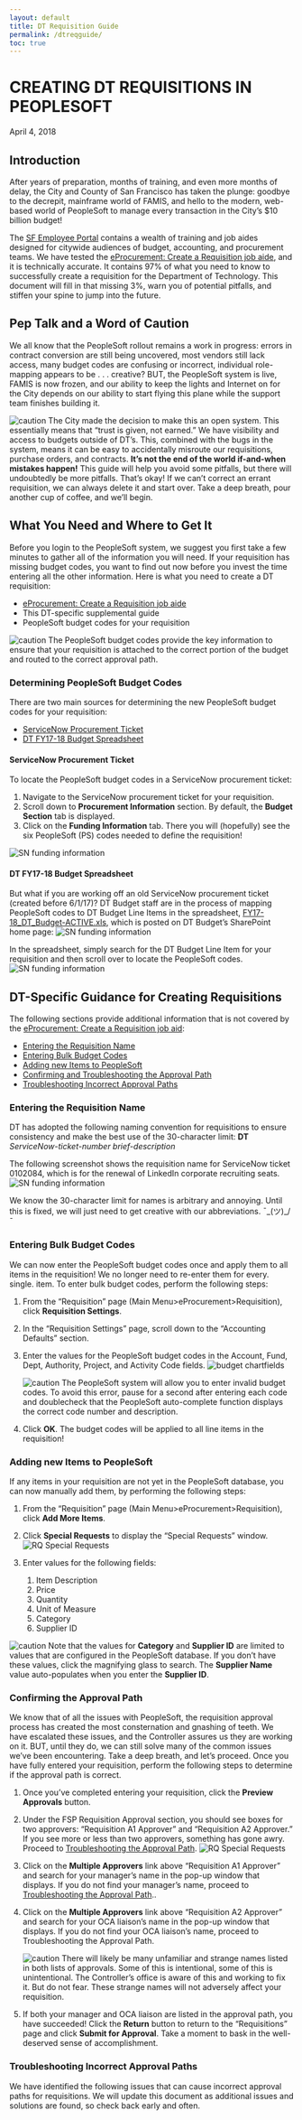 ```yaml
---
layout: default
title: DT Requisition Guide
permalink: /dtreqguide/
toc: true
---
```


# CREATING DT REQUISITIONS IN PEOPLESOFT #
April 4, 2018

## Introduction ##
After years of preparation, months of training, and even more months of delay, the City and County of San Francisco has taken the plunge: goodbye to the decrepit, mainframe world of FAMIS, and hello to the modern, web-based world of PeopleSoft to manage every transaction in the City’s $10 billion budget!

The [SF Employee Portal](https://sfemployeeportalsupport.sfgov.org/support/home) contains a wealth of training and job aides designed for citywide audiences of budget, accounting, and procurement teams. We have tested the [eProcurement: Create a Requisition job aide](https://sfemployeeportalsupport.sfgov.org/support/solutions/articles/22000209326-create-a-requisition), and it is technically accurate. It contains 97% of what you need to know to successfully create a requisition for the Department of Technology. This document will fill in that missing 3%, warn you of potential pitfalls, and stiffen your spine to jump into the future.

## Pep Talk and a Word of Caution ##
We all know that the PeopleSoft rollout remains a work in progress: errors in contract conversion are still being uncovered, most vendors still lack access, many budget codes are confusing or incorrect, individual role-mapping appears to be . . . creative? 
BUT, the PeopleSoft system is live, FAMIS is now frozen, and our ability to keep the lights and Internet on for the City depends on our ability to start flying this plane while the support team finishes building it.

![caution](/images/exclamation.png) The City made the decision to make this an open system. This essentially means that “trust is given, not earned.” We have visibility and access to budgets outside of DT’s. This, combined with the bugs in the system, means it can be easy to accidentally misroute our requisitions, purchase orders, and contracts. **It’s not the end of the world if-and-when mistakes happen!** This guide will help you avoid some pitfalls, but there will undoubtedly be more pitfalls. That’s okay! If we can’t correct an errant requisition, we can always delete it and start over. Take a deep breath, pour another cup of coffee, and we’ll begin. 

## What You Need and Where to Get It ##
Before you login to the PeopleSoft system, we suggest you first take a few minutes to gather all of the information you will need. If your requisition has missing budget codes, you want to find out now before you invest the time entering all the other information. Here is what you need to create a DT requisition:
*	[eProcurement: Create a Requisition job aide](https://sfemployeeportalsupport.sfgov.org/support/solutions/articles/22000209326-create-a-requisition)
*	This DT-specific supplemental guide
*	PeopleSoft budget codes for your requisition 

![caution](/images/exclamation.png) The PeopleSoft budget codes provide the key information to ensure that your requisition is attached to the correct portion of the budget and routed to the correct approval path.

### Determining PeopleSoft Budget Codes ###
There are two main sources for determining the new PeopleSoft budget codes for your requisition:
*	[ServiceNow Procurement Ticket](#servicenow-procurement-ticket)
*	[DT FY17-18 Budget Spreadsheet](#dt-fy17-18-budget-spreadsheet)

#### ServiceNow Procurement Ticket ####
To locate the PeopleSoft budget codes in a ServiceNow procurement ticket:
1.	Navigate to the ServiceNow procurement ticket for your requisition.
2.	Scroll down to **Procurement Information** section. By default, the **Budget Section** tab is displayed.
3.	Click on the **Funding Information** tab. There you will (hopefully) see the six PeopleSoft (PS) codes needed to define the requisition!

![SN funding information](/images/SN-funding.png)

#### DT FY17-18 Budget Spreadsheet ####
But what if you are working off an old ServiceNow procurement ticket (created before 6/1/17)? DT Budget staff are in the process of mapping PeopleSoft codes to DT Budget Line Items in the spreadsheet, [FY17-18_DT_Budget-ACTIVE.xls](https://sfgov1.sharepoint.com/sites/TIS/Finance/BudgetFinancial/SitePages/Home.aspx), which is posted on DT Budget’s SharePoint home page:
![SN funding information](/images/SP-budget-page.png)

In the spreadsheet, simply search for the DT Budget Line Item for your requisition and then scroll over to locate the PeopleSoft codes.
![SN funding information](/images/DT-budget-spreadsheet.png)

## DT-Specific Guidance for Creating Requisitions ##
The following sections provide additional information that is not covered by the [eProcurement: Create a Requisition job aid](https://sfemployeeportalsupport.sfgov.org/support/solutions/articles/22000209326-create-a-requisition):
* [Entering the Requisition Name](#Entering-the-Requisition-Name)
* [Entering Bulk Budget Codes](#Entering-Bulk-Budget-Codes)
* [Adding new Items to PeopleSoft](#Adding-new-Items-to-PeopleSoft)
* [Confirming and Troubleshooting the Approval Path](#Confirming-and-Troubleshooting-the-Approval-Path)
* [Troubleshooting Incorrect Approval Paths](#Troubleshooting-Incorrect-Approval-Paths)

### Entering the Requisition Name ###
DT has adopted the following naming convention for requisitions to ensure consistency and make the best use of the 30-character limit:
**DT** *ServiceNow-ticket-number brief-description* 

The following screenshot shows the requisition name for ServiceNow ticket 0102084, which is for the renewal of LinkedIn corporate recruiting seats. 
 ![SN funding information](/images/PS-RQ-name.png)
 
We know the 30-character limit for names is arbitrary and annoying. Until this is fixed, we will just need to get creative with our abbreviations.  ¯\_(ツ)_/¯
### Entering Bulk Budget Codes ###
We can now enter the PeopleSoft budget codes once and apply them to all items in the requisition! We no longer need to re-enter them for every. single. item. 
To enter bulk budget codes, perform the following steps:
1.	From the “Requisition” page (Main Menu>eProcurement>Requisition), click **Requisition Settings**.
2.	In the “Requisition Settings” page, scroll down to the “Accounting Defaults” section.
3.	Enter the values for the PeopleSoft budget codes in the Account, Fund, Dept, Authority, Project, and Activity Code fields.
    ![budget chartfields](/images/PS-RQ-chartfields.png)
    
    ![caution](/images/exclamation.png) The PeopleSoft system will allow you to enter invalid budget codes. To avoid this error, pause for a second after entering each code and doublecheck that the PeopleSoft auto-complete function displays the correct code number and description.
4.	Click **OK**. The budget codes will be applied to all line items in the requisition!

### Adding new Items to PeopleSoft ### 
If any items in your requisition are not yet in the PeopleSoft database, you can now manually add them, by performing the following steps:
1.	From the “Requisition” page (Main Menu>eProcurement>Requisition), click **Add More Items**.
2.	Click **Special Requests** to display the “Special Requests” window.
![RQ Special Requests](/images/PS-RQ-special-requests.png)

3.	Enter values for the following fields:
	1.	Item Description
	2.	Price
	3.	Quantity
	4.	Unit of Measure 
	5.	Category
	6.	Supplier ID   

![caution](/images/exclamation.png) Note that the values for **Category** and **Supplier ID** are limited to values that are configured in the PeopleSoft database. If you don’t have these values, click the magnifying glass to search. The **Supplier Name** value auto-populates when you enter the **Supplier ID**.

### Confirming the Approval Path ###
We know that of all the issues with PeopleSoft, the requisition approval process has created the most consternation and gnashing of teeth. We have escalated these issues, and the Controller assures us they are working on it. BUT, until they do, we can still solve many of the common issues we’ve been encountering. Take a deep breath, and let’s proceed.
Once you have fully entered your requisition, perform the following steps to determine if the approval path is correct. 

1.	Once you’ve completed entering your requisition, click the **Preview Approvals** button.
2.	Under the FSP Requisition Approval section, you should see boxes for two approvers: “Requisition A1 Approver” and “Requisition A2 Approver.” If you see more or less than two approvers, something has gone awry. Proceed to [Troubleshooting the Approval Path](#troubleshooting-the-approval-path).
![RQ Special Requests](/images/PS-RQ-preview-approvals.png)
 
3.	Click on the **Multiple Approvers** link above “Requisition A1 Approver” and search for your manager’s name in the pop-up window that displays. If you do not find your manager’s name, proceed to [Troubleshooting the Approval Path](#troubleshooting-the-approval-path)..
4.	Click on the **Multiple Approvers** link above “Requisition A2 Approver” and search for your OCA liaison’s name in the pop-up window that displays. If you do not find your OCA liaison’s name, proceed to Troubleshooting the Approval Path.
    
    ![caution](/images/exclamation.png) There will likely be many unfamiliar and strange names listed in both lists of approvals. Some of this is intentional, some of this is unintentional. The Controller’s office is aware of this and working to fix it. But do not fear. These strange names will not adversely affect your requisition.
5.	If both your manager and OCA liaison are listed in the approval path, you have succeeded! Click the **Return** button to return to the “Requisitions” page and click **Submit for Approval**. Take a moment to bask in the well-deserved sense of accomplishment.

### Troubleshooting Incorrect Approval Paths ###
We have identified the following issues that can cause incorrect approval paths for requisitions. We will update this document as additional issues and solutions are found, so check back early and often.
